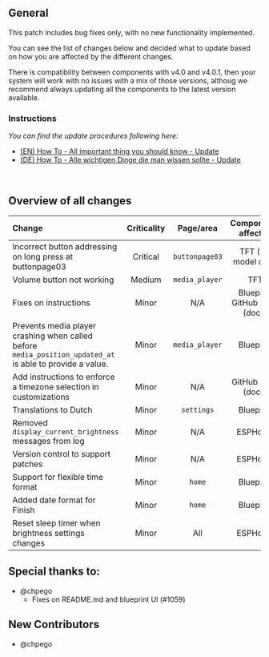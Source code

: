 ## General
This patch includes bug fixes only, with no new functionality implemented.

You can see the list of changes below and decided what to update based on how you are affected by the different changes.

There is compatibility between components with v4.0 and v4.0.1, then your system will work with no issues with a mix of those versions, althoug we recommend always updating all the components to the latest version available.

### Instructions
 _You can find the update procedures following here:_
- [(EN) How To - All important thing you should know - Update](https://github.com/Blackymas/NSPanel_HA_Blueprint/wiki/(EN)-HowTo---All-important-thing-you-should-know#2-update-blueprint)
- [(DE) How To - Alle wichtigen Dinge die man wissen sollte - Update](https://github.com/Blackymas/NSPanel_HA_Blueprint/wiki/(DE)-HowTo---Alle-wichtigen-Dinge-die-man-wissen-sollte#2-update-blueprint)


&nbsp;
## Overview of all changes

| Change | Criticality | Page/area | Components affected |
| :-- | :--: | :--: | :--: |
| Incorrect button addressing on long press at buttonpage03 | Critical | `buttonpage03` | TFT (US model only) |
| Volume button not working | Medium | `media_player` | TFT |
| Fixes on instructions | Minor | N/A | Blueprint<br>GitHub page (docs) |
| Prevents media player crashing when called before `media_position_updated_at` is able to provide a value. | Minor | `media_player` | Blueprint |
| Add instructions to enforce a timezone selection in customizations | Minor | N/A | GitHub page (docs) |
| Translations to Dutch | Minor | `settings` | Blueprint |
| Removed `display_current_brightness` messages from log | Minor | N/A | ESPHome |
| Version control to support patches | Minor | N/A | ESPHome |
| Support for flexible time format | Minor | `home` | Blueprint |
| Added date format for Finish | Minor | `home` | Blueprint |
| Reset sleep timer when brightness settings changes | Minor | All | ESPHome |

## Special thanks to:
* @chpego
  - Fixes on README.md and blueprint UI (#1059)

## New Contributors
* @chpego
